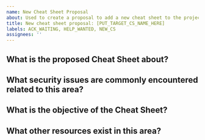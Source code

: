 ```yaml
---
name: New Cheat Sheet Proposal
about: Used to create a proposal to add a new cheat sheet to the project.
title: New cheat sheet proposal: [PUT_TARGET_CS_NAME_HERE]
labels: ACK_WAITING, HELP_WANTED, NEW_CS
assignees: ''
---
```


<!--- Please complete the sections below -->

## What is the proposed Cheat Sheet about?
<!--- A short summary of what the Cheat Sheet will be about -->


## What security issues are commonly encountered related to this area?
<!--- Common issues or vulnerabilities that would be addressed -->



## What is the objective of the Cheat Sheet?
<!--- What the Cheat Sheet will provide to the reader and wider community -->



## What other resources exist in this area?
<!--- Are there any other OWASP projects that cover this area? -->
<!--- Would this content be better suited to the testing guide projects? -->
<!--- What other third party guidelines or resources currently exist? -->



<!-- Thank you again for your contribution -->
